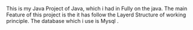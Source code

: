 This is my Java Project of Java, which i had in Fully on the java.
The main Feature of this project is the it has follow the Layerd Structure of working principle.
The database which i use is Mysql .
